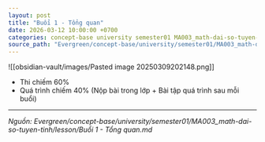```yaml
---
layout: post
title: "Buổi 1 - Tổng quan"
date: 2026-03-12 10:00:00 +0700
categories: concept-base university semester01 MA003_math-dai-so-tuyen-tinh lesson
source_path: "Evergreen/concept-base/university/semester01/MA003_math-dai-so-tuyen-tinh/lesson/Buổi 1 - Tổng quan.md"
---
```

![[obsidian-vault/images/Pasted image 20250309202148.png]]

+ Thi chiếm 60%
+ Quá trình chiếm 40% (Nộp bài trong lớp + Bài tập quá trình sau mỗi buổi)

---
*Nguồn: Evergreen/concept-base/university/semester01/MA003_math-dai-so-tuyen-tinh/lesson/Buổi 1 - Tổng quan.md*